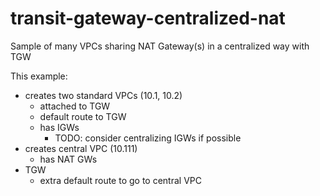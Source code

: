 # transit-gateway-centralized-nat

Sample of many VPCs sharing NAT Gateway(s) in a centralized way with TGW

This example:

- creates two standard VPCs (10.1, 10.2)
    - attached to TGW
    - default route to TGW
    - has IGWs
        - TODO: consider centralizing IGWs if possible
- creates central VPC (10.111)
    - has NAT GWs
- TGW
    - extra default route to go to central VPC
    